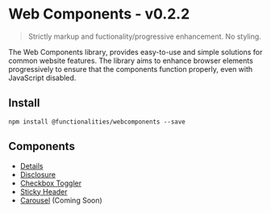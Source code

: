 # Web Components - v0.2.2

> Strictly markup and fuctionality/progressive enhancement. No styling.

The Web Components library, provides easy-to-use and simple solutions for common website features. The library aims to enhance browser elements progressively to ensure that the components function properly, even with JavaScript disabled.

## Install

```
npm install @functionalities/webcomponents --save
```

## Components

- [Details](https://github.com/WillYallop/functionalities/tree/main/packages/webcomponents/src/components/details)
- [Disclosure](https://github.com/WillYallop/functionalities/tree/main/packages/webcomponents/src/components/disclosure)
- [Checkbox Toggler](https://github.com/WillYallop/functionalities/tree/main/packages/webcomponents/src/components/checkbox-toggler)
- [Sticky Header](https://github.com/WillYallop/functionalities/tree/main/packages/webcomponents/src/components/sticky-header)
- [Carousel](https://github.com/WillYallop/functionalities/tree/main/packages/webcomponents/src/components/carousel) (Coming Soon)